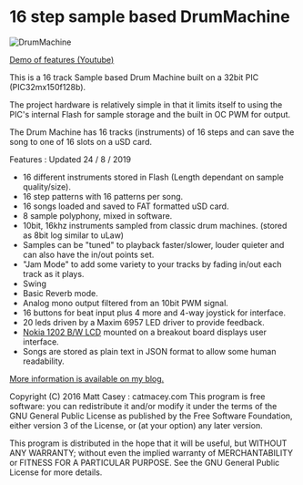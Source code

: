 16 step sample based DrumMachine
================================

![DrumMachine](https://catmacey.files.wordpress.com/2013/08/img_36251.jpg?w=869)

[Demo of features (Youtube)](https://www.youtube.com/watch?v=TWu0VHxkMRI)

This is a 16 track Sample based Drum Machine built on a 32bit PIC (PIC32mx150f128b).

The project hardware is relatively simple in that it limits itself to using the PIC's internal Flash for sample storage and the built in OC PWM for output. 

The Drum Machine has 16 tracks (instruments) of 16 steps and can save the song to one of 16 slots on a uSD card.

Features : Updated 24 / 8 / 2019

* 16 different instruments stored in Flash (Length dependant on sample quality/size).
* 16 step patterns with 16 patterns per song.
* 16 songs loaded and saved to FAT formatted uSD card.
* 8 sample polyphony, mixed in software.
* 10bit, 16khz instruments sampled from classic drum machines. (stored as 8bit log similar to uLaw)
* Samples can be "tuned" to playback faster/slower, louder quieter and can also have the in/out points set.
* "Jam Mode" to add some variety to your tracks by fading in/out each track as it plays.
* Swing
* Basic Reverb mode.
* Analog mono output filtered from an 10bit PWM signal.
* 16 buttons for beat input plus 4 more and 4-way joystick for interface.
* 20 leds driven by a Maxim 6957 LED driver to provide feedback.
* [Nokia 1202 B/W LCD](https://github.com/Catmacey/Nokia1202LCD-breakout) mounted on a breakout board displays user interface.
* Songs are stored as plain text in JSON format to allow some human readability.


[More information is available on my blog.](https://catmacey.wordpress.com/tag/drum-machine/)


Copyright (C) 2016 Matt Casey : catmacey.com
This program is free software: you can redistribute it and/or modify it under the terms of the GNU General Public License as published by the Free Software Foundation, either version 3 of the License, or (at your option) any later version.
	
This program is distributed in the hope that it will be useful, but WITHOUT ANY WARRANTY; without even the implied warranty of MERCHANTABILITY or FITNESS FOR A PARTICULAR PURPOSE.  See the GNU General Public License for more details.

